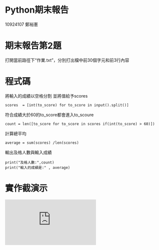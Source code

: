# Python期末報告
10924107 鄭裕憲
# 期末報告第2題
打開當前路徑下“作業.txt”，分別打出檔中前30個字元和前3行內容
# 程式碼
將輸入的成績以空格分割
並將值給予scores
```
scores  = [int(to_score) for to_score in input().split()]
```
符合成績大於60的to_score都會進入to_scoure
```
count = len([to_score for to_score in scores if(int(to_score) > 60)])
```
計算總平均
```
average = sum(scores) /len(scores)
```
輸出及格人數與輸入成績
```
print("及格人數:",count)
print("輸入的成績是:" , average)
```
# 實作截演示
![image](https://github.com/OHIMEOPP/FinalHwPy/blob/main/FinalHw.py)
